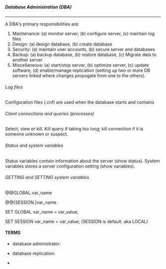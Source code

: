 ##### Database Administration (DBA)
---

A DBA's primary responsibilities are:

1. Maintenance: (a) monitor server, (b) configure server, (c) maintain log files
2. Design: (a) design database, (b) create database
3. Security: (a) maintain user accounts, (b) secure server and databases
4. Backup: (a) backup database, (b) restore database, (c) Migrate data to another server
5. Miscellaneous: (a) start/stop server, (b) optimize server, (c) update software, (d) enable/manage replication (setting up two or more DB servers linked where changes propogate from one to the others).

 
 ###### Log files
 
 Configuration files (.cnf) are used when the database starts and contains 


###### Client connections and queries (processes)

Select, view or kill.  Kill query if taking too long; kill connection if it is someone unknown or suspect.

###### Status and system variables

Status variables contain information about the server (show status).  System variables stores a server configuration setting (show variables). 

###### GETTING and SETTING system variables

@@GLOBAL.var_name

@@[SESSION.]var_name

SET GLOBAL var_name = var_value;

SET SESSION var_name = var_value;  (SESSION is default.  aka LOCAL)


#### TERMS

- database administrator: 

- database replication: 

-
